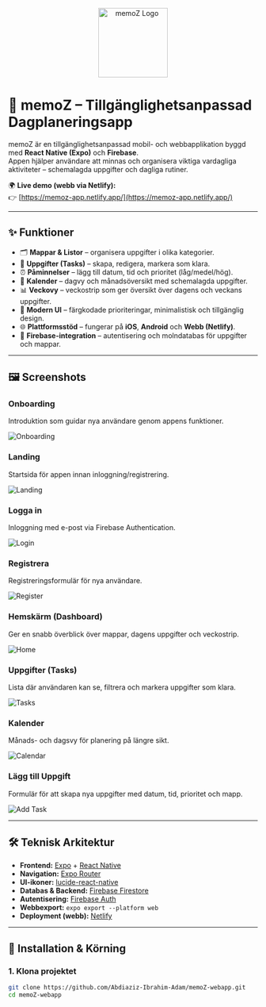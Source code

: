 <p align="center">
  <img src="assets/images/memoz-icon.png" alt="memoZ Logo" width="140"/>
</p>

# 📱 memoZ – Tillgänglighetsanpassad Dagplaneringsapp

memoZ är en tillgänglighetsanpassad mobil- och webbapplikation byggd med **React Native (Expo)** och **Firebase**.  
Appen hjälper användare att minnas och organisera viktiga vardagliga aktiviteter – schemalagda uppgifter och dagliga rutiner.  

🌍 **Live demo (webb via Netlify):**  
👉 [https://memoz-app.netlify.app/](https://memoz-app.netlify.app/)

---

## ✨ Funktioner

- 🗂 **Mappar & Listor** – organisera uppgifter i olika kategorier.
- 📝 **Uppgifter (Tasks)** – skapa, redigera, markera som klara.
- ⏰ **Påminnelser** – lägg till datum, tid och prioritet (låg/medel/hög).
- 📅 **Kalender** – dagvy och månadsöversikt med schemalagda uppgifter.
- 📊 **Veckovy** – veckostrip som ger översikt över dagens och veckans uppgifter.
- 🎨 **Modern UI** – färgkodade prioriteringar, minimalistisk och tillgänglig design.
- 🌐 **Plattformsstöd** – fungerar på **iOS**, **Android** och **Webb (Netlify)**.
- 🔐 **Firebase-integration** – autentisering och molndatabas för uppgifter och mappar.

---

## 🖼 Screenshots

### Onboarding
Introduktion som guidar nya användare genom appens funktioner.  

![Onboarding](docs/screenshots/onboarding.png)

### Landing
Startsida för appen innan inloggning/registrering.  

![Landing](docs/screenshots/landing.png)

### Logga in
Inloggning med e-post via Firebase Authentication.  

![Login](docs/screenshots/login.png)

### Registrera
Registreringsformulär för nya användare.  

![Register](docs/screenshots/register.png)

### Hemskärm (Dashboard)
Ger en snabb överblick över mappar, dagens uppgifter och veckostrip.  

![Home](docs/screenshots/home.png)

### Uppgifter (Tasks)
Lista där användaren kan se, filtrera och markera uppgifter som klara.  

![Tasks](docs/screenshots/tasks.png)

### Kalender
Månads- och dagsvy för planering på längre sikt.  

![Calendar](docs/screenshots/calendar.png)

### Lägg till Uppgift
Formulär för att skapa nya uppgifter med datum, tid, prioritet och mapp.  

![Add Task](docs/screenshots/add.png)


---

## 🛠 Teknisk Arkitektur

- **Frontend:** [Expo](https://expo.dev/) + [React Native](https://reactnative.dev/)  
- **Navigation:** [Expo Router](https://expo.github.io/router/)  
- **UI-ikoner:** [lucide-react-native](https://lucide.dev/)  
- **Databas & Backend:** [Firebase Firestore](https://firebase.google.com/docs/firestore)  
- **Autentisering:** [Firebase Auth](https://firebase.google.com/docs/auth)  
- **Webbexport:** `expo export --platform web`  
- **Deployment (webb):** [Netlify](https://www.netlify.com/)  

---

## 🚀 Installation & Körning

### 1. Klona projektet
```bash
git clone https://github.com/Abdiaziz-Ibrahim-Adam/memoZ-webapp.git
cd memoZ-webapp
